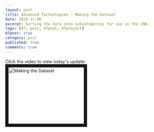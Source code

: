 ```yaml
---
layout: post
title: Advanced Technologies - Making the Dataset
date: 2019-12-06
excerpt: Sorting the data into subcategories for use in the CNN.
tags: [AT, post, ATpost, ATproject]
ATpost: true
category: post
published: true
comments: true
---
```

Click the video to view today's update:
<a href="http://www.youtube.com/watch?feature=player_embedded&v=07CTFDqJn_I" target="_blank"><img src="http://img.youtube.com/vi/07CTFDqJn_I/0.jpg" alt="Making the Dataset" width="240" height="180" border="10" /></a>